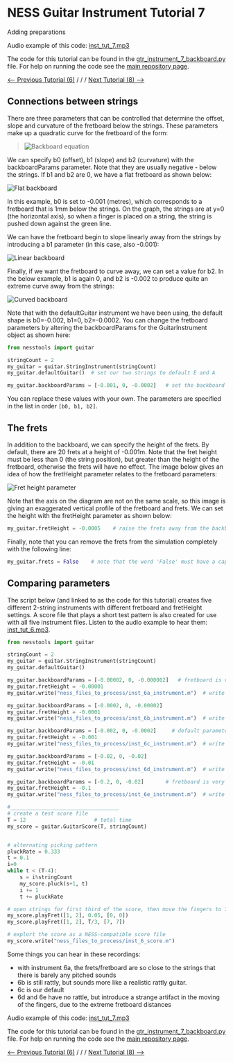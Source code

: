 # NESS Guitar Instrument Tutorial 7
Adding preparations

Audio example of this code: [inst_tut_7.mp3](http://tommudd.co.uk/ness/audio/gtr_tutorials/inst_tut_7.mp3)

The code for this tutorial can be found in the [gtr_instrument_7_backboard.py](https://github.com/tommmmudd/ness-tools/gtr_instrument_7_backboard.py.py) file. For help on running the code see the [main repository page](https://tommmmudd.github.io/ness-tools/).

[<-- Previous Tutorial (6)](https://tommmmudd.github.io/ness-tools/tutorials/instrument_tutorial6)  / / /  [Next Tutorial (8) -->](https://tommmmudd.github.io/ness-tools/tutorials/instrument_tutorial8)

## Connections between strings
There are three parameters that can be controlled that determine the offset, slope and curvature of the fretboard below the strings. These parameters make up a quadratic curve for the fretboard of the form:

> ![Backboard equation](http://tommudd.co.uk/ness/images/ness_backboard_equation.png)

We can specify b0 (offset), b1 (slope) and b2 (curvature) with the backboardParams parameter. Note that they are usually negative - below the strings. If b1 and b2 are 0, we have a flat fretboard as shown below:

![Flat backboard](http://tommudd.co.uk/ness/images/ness_backboard_flat.png)

In this example, b0 is set to -0.001 (metres), which corresponds to a fretboard that is 1mm below the strings. On the graph, the strings are at y=0 (the horizontal axis), so when a finger is placed on a string, the string is pushed down against the green line.

We can have the fretboard begin to slope linearly away from the strings by introducing a b1 parameter (in this case, also -0.001):

![Linear backboard](http://tommudd.co.uk/ness/images/ness_backboard_linear.png)

Finally, if we want the fretboard to curve away, we can set a value for b2. In the below example, b1 is again 0, and b2 is -0.002 to produce quite an extreme curve away from the strings:

![Curved backboard](http://tommudd.co.uk/ness/images/ness_backboard.png)

Note that with the defaultGuitar instrument we have been using, the default shape is b0=-0.002, b1=0, b2=-0.0002. You can change the fretboard parameters by altering the backboardParams for the GuitarInstrument object as shown here:

```python
from nesstools import guitar

stringCount = 2
my_guitar = guitar.StringInstrument(stringCount)
my_guitar.defaultGuitar()  # set our two strings to default E and A

my_guitar.backboardParams = [-0.001, 0, -0.0002]   # set the backboard params for b0, b1 and b2 respectively
```

You can replace these values with your own. The parameters are specified in the list in order `[b0, b1, b2]`.

## The frets
In addition to the backboard, we can specify the height of the frets. By default, there are 20 frets at a height of -0.001m. Note that the fret height must be less than 0 (the string position), but greater than the height of the fretboard, otherwise the frets will have no effect. The image below gives an idea of how the fretHeight parameter relates to the fretboard parameters:

![Fret height parameter](http://tommudd.co.uk/ness/images/ness_frets.png)

Note that the axis on the diagram are not on the same scale, so this image is giving an exaggerated vertical profile of the fretboard and frets. We can set the height with the fretHeight parameter as shown below:

```python
my_guitar.fretHeight = -0.0005    # raise the frets away from the backboard towards the strings
```

Finally, note that you can remove the frets from the simulation completely with the following line:
```python
my_guitar.frets = False    # note that the word 'False' must have a capital 'F'!
```

## Comparing parameters
The script below (and linked to as the code for this tutorial) creates five different 2-string instruments with different fretboard and fretHeight settings. A score file that plays a short test pattern is also created for use with all five instrument files. Listen to the audio example to hear them: [inst_tut_6.mp3](http://tommudd.co.uk/ness/audio/gtr_tutorials/inst_tut_6.mp3).

```python
from nesstools import guitar

stringCount = 2
my_guitar = guitar.StringInstrument(stringCount)
my_guitar.defaultGuitar() 

my_guitar.backboardParams = [-0.00002, 0, -0.000002]   # fretboard is very close to the strings!
my_guitar.fretHeight = -0.00001
my_guitar.write("ness_files_to_process/inst_6a_instrument.m")  # write instrument 6a

my_guitar.backboardParams = [-0.0002, 0, -0.00002]
my_guitar.fretHeight = -0.0001
my_guitar.write("ness_files_to_process/inst_6b_instrument.m")  # write instrument 6b

my_guitar.backboardParams = [-0.002, 0, -0.0002]     # default parameters in the defaultGuitar() instrument
my_guitar.fretHeight = -0.001
my_guitar.write("ness_files_to_process/inst_6c_instrument.m")  # write instrument 6c

my_guitar.backboardParams = [-0.02, 0, -0.02]
my_guitar.fretHeight = -0.01
my_guitar.write("ness_files_to_process/inst_6d_instrument.m")  # write instrument 6d

my_guitar.backboardParams = [-0.2, 0, -0.02]       # fretboard is very very far away from the strings!
my_guitar.fretHeight = -0.1
my_guitar.write("ness_files_to_process/inst_6e_instrument.m")  # write instrument 6e

#___________________________________
# create a test score file
T = 12                      # total time
my_score = guitar.GuitarScore(T, stringCount)       


# alternating picking pattern
pluckRate = 0.333
t = 0.1
i=0
while t < (T-4):
	s = i%stringCount
	my_score.pluck(s+1, t)
	i += 1
	t += pluckRate

# open strings for first third of the score, then move the fingers to 7th fret on both strings
my_score.playFret([1, 2], 0.05, [0, 0])
my_score.playFret([1, 2], T/3, [7, 7])

# explort the score as a NESS-compatible score file
my_score.write("ness_files_to_process/inst_6_score.m")
```

Some things you can hear in these recordings:
- with instrument 6a, the frets/fretboard are so close to the strings that there is barely any pitched sounds
- 6b is still rattly, but sounds more like a realistic rattly guitar.
- 6c is our default
- 6d and 6e have no rattle, but introduce a strange artifact in the moving of the fingers, due to the extreme fretboard distances



Audio example of this code: [inst_tut_7.mp3](http://tommudd.co.uk/ness/audio/gtr_tutorials/inst_tut_7.mp3)

The code for this tutorial can be found in the [gtr_instrument_7_backboard.py](https://github.com/tommmmudd/ness-tools/gtr_instrument_7_backboard.py.py) file. For help on running the code see the [main repository page](https://tommmmudd.github.io/ness-tools/).

[<-- Previous Tutorial (6)](https://tommmmudd.github.io/ness-tools/tutorials/instrument_tutorial6)  / / /  [Next Tutorial (8) -->](https://tommmmudd.github.io/ness-tools/tutorials/instrument_tutorial8)

